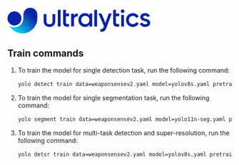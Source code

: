 <br>
<a href="https://www.ultralytics.com/" target="_blank"><img src="https://raw.githubusercontent.com/ultralytics/assets/main/logo/Ultralytics_Logotype_Original.svg" width="320" alt="Ultralytics logo"></a>

## Train commands

1. To train the model for single detection task, run the following command:
    
    ```bash
    yolo detect train data=weaponsensev2.yaml model=yolov8s.yaml pretrained=yolov8s.pt epochs=300 imgsz=640 batch=8 optimizer=SGD project=runs/DELETE/yolo8s/ name=YOLOSRCross
    ```

2. To train the model for single segmentation task, run the following command:

    ```bash
    yolo segment train data=weaponsensev2.yaml model=yolo11n-seg.yaml pretrained=yolo11n-seg.pt epochs=300 imgsz=640 batch=8 optimizer=SGD project=runs/DELETE/yolo8s/ name=YOLOSRCross
    ```

3. To train the model for multi-task detection and super-resolution, run the following command:

    ```bash
    yolo detsr train data=weaponsensev2.yaml model=yolov8s.yaml pretrained=yolov8s.pt epochs=300 imgsz=640 batch=8 optimizer=SGD project=runs/DELETE/yolo8s/ name=YOLOSRCross
    ```
